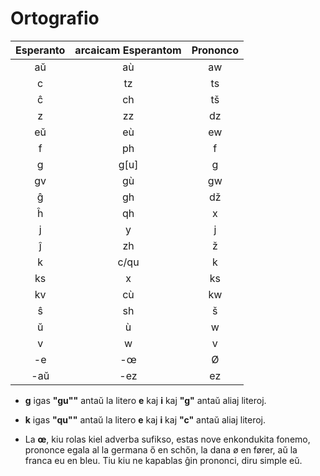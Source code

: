 # Ortografio

| Esperanto | arcaicam Esperantom | Prononco |
| :-----:   | :-----:             | :------: |
| aŭ        | aù                  | aw       |
| c         | tz                  | ts       |
| ĉ         | ch                  | tš       |
| z         | zz                  | dz       |
| eŭ        | eù                  | ew       |
| f         | ph                  | f        |
| g         | g[u]                | g        |
| gv        | gù                  | gw       |
| ĝ         | gh                  | dž       |
| ĥ         | qh                  | x        |
| j         | y                   | j        |
| ĵ         | zh                  | ž        |
| k         | c/qu                | k        |
| ks        | x                   | ks       |
| kv        | cù                  | kw       |
| ŝ         | sh                  | š        |
| ŭ         | ù                   | w        |
| v         | w                   | v        |
| -e        | -œ                  | Ø        |
| -aŭ       | -ez                 | ez       |

- **g** igas **"gu""** antaŭ la litero **e** kaj **i** kaj **"g"** antaŭ aliaj literoj.

- **k** igas **"qu""** antaŭ la litero **e** kaj **i** kaj **"c"** antaŭ aliaj literoj.

- La **œ**, kiu rolas kiel adverba sufikso, estas nove enkondukita fonemo,
  prononce egala al la germana ő en schőn, la dana ø en fører, aŭ la franca eu
  en bleu. Tiu kiu ne kapablas ĝin prononci, diru simple eŭ.
